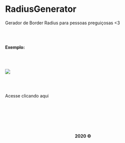 # RadiusGenerator
Gerador de Border Radius para pessoas preguiçosas &lt;3

<br><br>

<strong>Exemplo:</strong>

<br><br>

<img align="center" src="https://i.ibb.co/vz9F5Yp/Capturar.png" border="0">

<br><br>
<p>Acesse clicando <a>aqui</a></p>
<br><br><br><br><br>

<p align="center">
  <strong>2020 &copy;</strong>
</p>
